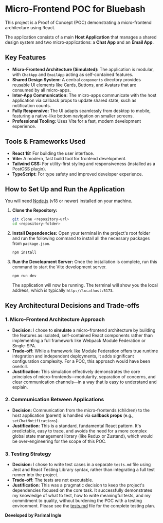 # Micro-Frontend POC for Bluebash

This project is a Proof of Concept (POC) demonstrating a micro-frontend architecture using React.

The application consists of a main **Host Application** that manages a shared design system and two micro-applications: a **Chat App** and an **Email App**.

## Key Features

- **Micro-Frontend Architecture (Simulated):** The application is modular, with `ChatApp` and `EmailApp` acting as self-contained features.
- **Shared Design System:** A central `components` directory provides reusable UI elements like Cards, Buttons, and Avatars that are consumed by all micro-apps.
- **Inter-App Communication:** The micro-apps communicate with the host application via callback props to update shared state, such as notification counts.
- **Fully Responsive:** The UI adapts seamlessly from desktop to mobile, featuring a native-like bottom navigation on smaller screens.
- **Professional Tooling:** Uses Vite for a fast, modern development experience.

## Tools & Frameworks Used

- **React 18:** For building the user interface.
- **Vite:** A modern, fast build tool for frontend development.
- **Tailwind CSS:** For utility-first styling and responsiveness (installed as a PostCSS plugin).
- **TypeScript:** For type safety and improved developer experience.

## How to Set Up and Run the Application

You will need [Node.js](https://nodejs.org/) (v18 or newer) installed on your machine.

1.  **Clone the Repository:**
    ```bash
    git clone <repository-url>
    cd <repository-folder>
    ```
2.  **Install Dependencies:**
    Open your terminal in the project's root folder and run the following command to install all the necessary packages from `package.json`.
    ```bash
    npm install
    ```
3.  **Run the Development Server:**
    Once the installation is complete, run this command to start the Vite development server.
    ```bash
    npm run dev
    ```
    The application will now be running. The terminal will show you the local address, which is typically `http://localhost:5173`.

## Key Architectural Decisions and Trade-offs

### 1. Micro-Frontend Architecture Approach

- **Decision:** I chose to **simulate** a micro-frontend architecture by building the features as isolated, self-contained React components rather than implementing a full framework like Webpack Module Federation or Single-SPA.
- **Trade-off:** While a framework like Module Federation offers true runtime integration and independent deployments, it adds significant configuration complexity. For a POC, this approach would have been overkill.
- **Justification:** This simulation effectively demonstrates the core principles of micro-frontends—modularity, separation of concerns, and clear communication channels—in a way that is easy to understand and explain.

### 2. Communication Between Applications

- **Decision:** Communication from the micro-frontends (children) to the host application (parent) is handled via **callback props** (e.g., `setChatNotifications`).
- **Justification:** This is a standard, fundamental React pattern. It's predictable, easy to trace, and avoids the need for a more complex global state management library (like Redux or Zustand), which would be over-engineering for the scope of this POC.

### 3. Testing Strategy

- **Decision:** I chose to write test cases in a separate `tests.md` file using Jest and React Testing Library syntax, rather than integrating a full test runner into the project.
- **Trade-off:** The tests are not executable.
- **Justification:** This was a pragmatic decision to keep the project's dependencies focused on the core task. It successfully demonstrates my knowledge of what to test, how to write meaningful tests, and my commitment to quality, without burdening the POC with a testing environment. Please see the [tests.md](./tests.md) file for the complete testing plan.



**Developed by Parimal Ingle**